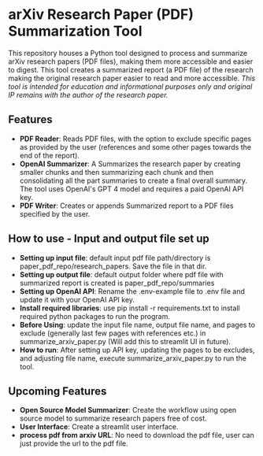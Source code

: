# arXiv Research Paper (PDF) Summarization Tool
This repository houses a Python tool designed to process and summarize arXiv research papers (PDF files), making them more accessible and easier to digest.
This tool creates a summarized report (a PDF file) of the research making the original research paper easier to read and more accessible.
 *This tool is intended for education and informational purposes only and original IP remains with the author of the research paper.* 

## Features

- **PDF Reader**: Reads PDF files, with the option to exclude specific pages as provided by the user (references and some other pages towards the end of the report).
- **OpenAI Summarizer**: A Summarizes the research paper by creating smaller chunks and then summarizing each chunk and then consolidating all the part summaries to create a final overall summary. The tool uses OpenAI's GPT 4 model and requires a paid OpenAI API key.
- **PDF Writer**: Creates or appends Summarized report to a PDF files specified by the user.

## How to use - Input and output file set up
- **Setting up input file**: default input pdf file path/directory is paper_pdf_repo/research_papers. Save the file in that dir. 
- **Setting up output file**: default output folder where pdf file with summarized report is created is paper_pdf_repo/summaries
- **Setting up OpenAI API**: Rename the .env-example file to .env file and update it with your OpenAI API key.
- **Install required libraries**: use pip install -r requirements.txt to install required python packages to run the program.
- **Before Using**: update the input file name, output file name, and pages to exclude (generally last few pages with references etc.) in summarize_arxiv_paper.py (Will add this to streamlit UI in future). 
- **How to run**: After setting up API key, updating the pages to be excludes, and adjusting file name, execute summarize_arxiv_paper.py to run the tool.


## Upcoming Features
- **Open Source Model Summarizer**: Create the workflow using open source model to summarize research papers free of cost.
- **User Interface**: Create a streamlit user interface.
- **process pdf from arxiv URL**: No need to download the pdf file, user can just provide the url to the pdf file.
